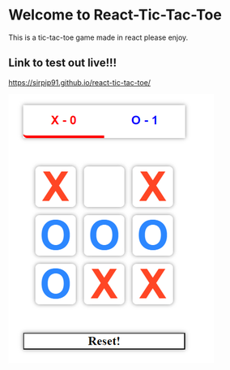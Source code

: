 # Welcome to React-Tic-Tac-Toe
This is a tic-tac-toe game made in react please enjoy.

## Link to test out live!!!

https://sirpip91.github.io/react-tic-tac-toe/

 ![website banner](https://github.com/Sirpip91/react-tic-tac-toe/blob/main/test.PNG)

